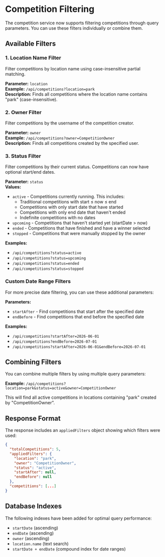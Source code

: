 # Competition Filtering

The competition service now supports filtering competitions through query parameters. You can use these filters individually or combine them.

## Available Filters

### 1. Location Name Filter
Filter competitions by location name using case-insensitive partial matching.

**Parameter:** `location`  
**Example:** `/api/competitions?location=park`  
**Description:** Finds all competitions where the location name contains "park" (case-insensitive).

### 2. Owner Filter
Filter competitions by the username of the competition creator.

**Parameter:** `owner`  
**Example:** `/api/competitions?owner=CompetitionOwner`  
**Description:** Finds all competitions created by the specified user.

### 3. Status Filter
Filter competitions by their current status. Competitions can now have optional start/end dates.

**Parameter:** `status`  
**Values:**
- `active` - Competitions currently running. This includes:
  - Traditional competitions with start ≤ now ≤ end
  - Competitions with only start date that have started
  - Competitions with only end date that haven't ended
  - Indefinite competitions with no dates
- `upcoming` - Competitions that haven't started yet (startDate > now)
- `ended` - Competitions that have finished and have a winner selected
- `stopped` - Competitions that were manually stopped by the owner

**Examples:**
- `/api/competitions?status=active`
- `/api/competitions?status=upcoming`
- `/api/competitions?status=ended`
- `/api/competitions?status=stopped`

### Custom Date Range Filters
For more precise date filtering, you can use these additional parameters:

**Parameters:**
- `startAfter` - Find competitions that start after the specified date
- `endBefore` - Find competitions that end before the specified date

**Examples:**
- `/api/competitions?startAfter=2026-06-01`
- `/api/competitions?endBefore=2026-07-01`
- `/api/competitions?startAfter=2026-06-01&endBefore=2026-07-01`

## Combining Filters

You can combine multiple filters by using multiple query parameters:

**Example:** `/api/competitions?location=park&status=active&owner=CompetitionOwner`

This will find all active competitions in locations containing "park" created by "CompetitionOwner".

## Response Format

The response includes an `appliedFilters` object showing which filters were used:

```json
{
  "totalCompetitions": 5,
  "appliedFilters": {
    "location": "park",
    "owner": "CompetitionOwner",
    "status": "active",
    "startAfter": null,
    "endBefore": null
  },
  "competitions": [...]
}
```

## Database Indexes

The following indexes have been added for optimal query performance:
- `startDate` (ascending)
- `endDate` (ascending)
- `owner` (ascending)
- `location.name` (text search)
- `startDate + endDate` (compound index for date ranges)
